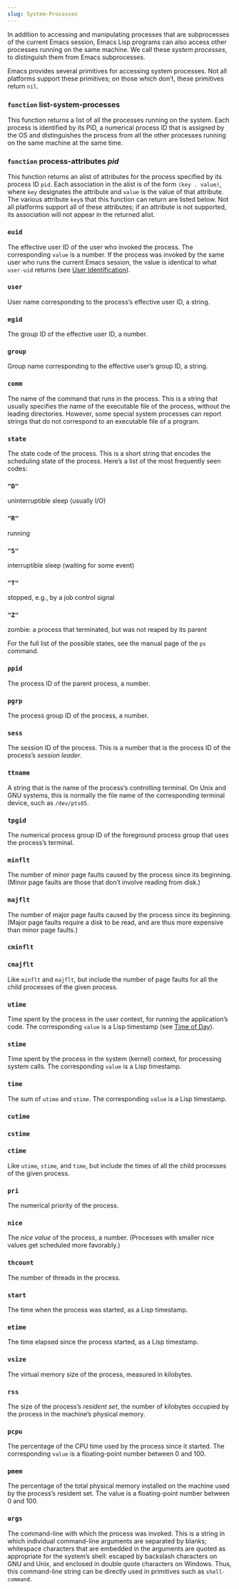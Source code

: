 ```yaml
---
slug: System-Processes
---
```


In addition to accessing and manipulating processes that are subprocesses of the current Emacs session, Emacs Lisp programs can also access other processes running on the same machine. We call these *system processes*, to distinguish them from Emacs subprocesses.

Emacs provides several primitives for accessing system processes. Not all platforms support these primitives; on those which don’t, these primitives return `nil`.

### <span className="tag function">`function`</span> **list-system-processes**

This function returns a list of all the processes running on the system. Each process is identified by its PID, a numerical process ID that is assigned by the OS and distinguishes the process from all the other processes running on the same machine at the same time.

### <span className="tag function">`function`</span> **process-attributes** *pid*

This function returns an alist of attributes for the process specified by its process ID `pid`. Each association in the alist is of the form `(key . value)`, where `key` designates the attribute and `value` is the value of that attribute. The various attribute `key`s that this function can return are listed below. Not all platforms support all of these attributes; if an attribute is not supported, its association will not appear in the returned alist.

### `euid`

The effective user ID of the user who invoked the process. The corresponding `value` is a number. If the process was invoked by the same user who runs the current Emacs session, the value is identical to what `user-uid` returns (see [User Identification](/docs/elisp/User-Identification)).

### `user`

User name corresponding to the process’s effective user ID, a string.

### `egid`

The group ID of the effective user ID, a number.

### `group`

Group name corresponding to the effective user’s group ID, a string.

### `comm`

The name of the command that runs in the process. This is a string that usually specifies the name of the executable file of the process, without the leading directories. However, some special system processes can report strings that do not correspond to an executable file of a program.

### `state`

The state code of the process. This is a short string that encodes the scheduling state of the process. Here’s a list of the most frequently seen codes:

### `"D"`

uninterruptible sleep (usually I/O)

### `"R"`

running

### `"S"`

interruptible sleep (waiting for some event)

### `"T"`

stopped, e.g., by a job control signal

### `"Z"`

zombie: a process that terminated, but was not reaped by its parent

For the full list of the possible states, see the manual page of the `ps` command.

### `ppid`

The process ID of the parent process, a number.

### `pgrp`

The process group ID of the process, a number.

### `sess`

The session ID of the process. This is a number that is the process ID of the process’s *session leader*.

### `ttname`

A string that is the name of the process’s controlling terminal. On Unix and GNU systems, this is normally the file name of the corresponding terminal device, such as `/dev/pts65`.

### `tpgid`

The numerical process group ID of the foreground process group that uses the process’s terminal.

### `minflt`

The number of minor page faults caused by the process since its beginning. (Minor page faults are those that don’t involve reading from disk.)

### `majflt`

The number of major page faults caused by the process since its beginning. (Major page faults require a disk to be read, and are thus more expensive than minor page faults.)

### `cminflt`

### `cmajflt`

Like `minflt` and `majflt`, but include the number of page faults for all the child processes of the given process.

### `utime`

Time spent by the process in the user context, for running the application’s code. The corresponding `value` is a Lisp timestamp (see [Time of Day](/docs/elisp/Time-of-Day)).

### `stime`

Time spent by the process in the system (kernel) context, for processing system calls. The corresponding `value` is a Lisp timestamp.

### `time`

The sum of `utime` and `stime`. The corresponding `value` is a Lisp timestamp.

### `cutime`

### `cstime`

### `ctime`

Like `utime`, `stime`, and `time`, but include the times of all the child processes of the given process.

### `pri`

The numerical priority of the process.

### `nice`

The *nice value* of the process, a number. (Processes with smaller nice values get scheduled more favorably.)

### `thcount`

The number of threads in the process.

### `start`

The time when the process was started, as a Lisp timestamp.

### `etime`

The time elapsed since the process started, as a Lisp timestamp.

### `vsize`

The virtual memory size of the process, measured in kilobytes.

### `rss`

The size of the process’s *resident set*, the number of kilobytes occupied by the process in the machine’s physical memory.

### `pcpu`

The percentage of the CPU time used by the process since it started. The corresponding `value` is a floating-point number between 0 and 100.

### `pmem`

The percentage of the total physical memory installed on the machine used by the process’s resident set. The value is a floating-point number between 0 and 100.

### `args`

The command-line with which the process was invoked. This is a string in which individual command-line arguments are separated by blanks; whitespace characters that are embedded in the arguments are quoted as appropriate for the system’s shell: escaped by backslash characters on GNU and Unix, and enclosed in double quote characters on Windows. Thus, this command-line string can be directly used in primitives such as `shell-command`.
